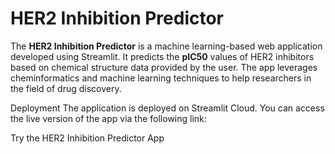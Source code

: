# HER2 Inhibition Predictor

The **HER2 Inhibition Predictor** is a machine learning-based web application developed using Streamlit. It predicts the **pIC50** values of HER2 inhibitors based on chemical structure data provided by the user. The app leverages cheminformatics and machine learning techniques to help researchers in the field of drug discovery.

Deployment
The application is deployed on Streamlit Cloud. You can access the live version of the app via the following link:

Try the HER2 Inhibition Predictor App
